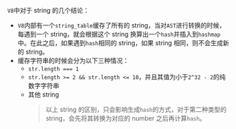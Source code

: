 `V8`中对于 string 的几个结论：

- `V8`内部有一个`string_table`缓存了所有的 string，当对`AST`进行转换的时候，每遇到一个 string，就会根据这个 string 换算出一个`hash`并插入到`hashmap`中。在此之后，如果遇到`hash`相同的 string，如果 string 相同，则不会生成新的 string。
- 缓存字符串的时候会分为以下三种情况：
  - `str.length === 1`
  - `str.length >= 2 && str.length <= 10`，并且其值为小于`2^32 - 2`的纯数字字符串
  - 其他 string
    > 以上 string 的区别，只会影响生成`hash`的方式，对于第二种类型的 string，会先将其转换为对应的 number 之后再计算`hash`。
